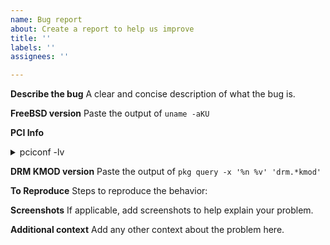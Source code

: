 ```yaml
---
name: Bug report
about: Create a report to help us improve
title: ''
labels: ''
assignees: ''

---
```


**Describe the bug**
A clear and concise description of what the bug is.

**FreeBSD version**
Paste the output of `uname -aKU`

**PCI Info**

<details>
  <summary>pciconf -lv</summary>
  
Paste the output of `pciconf -lv`

</details>

**DRM KMOD version**
Paste the output of `pkg query -x '%n %v' 'drm.*kmod'`

**To Reproduce**
Steps to reproduce the behavior:

**Screenshots**
If applicable, add screenshots to help explain your problem.

**Additional context**
Add any other context about the problem here.

